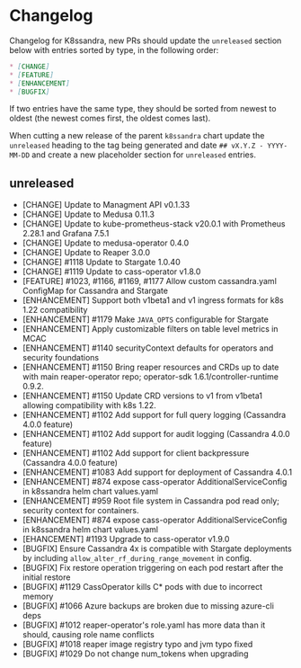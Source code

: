 # Changelog

Changelog for K8ssandra, new PRs should update the `unreleased` section below with entries sorted by type, in the 
following order:

```markdown
* [CHANGE]
* [FEATURE]
* [ENHANCEMENT]
* [BUGFIX]
```

If two entries have the same type, they should be sorted from newest to oldest (the newest comes first, the oldest comes 
last).

When cutting a new release of the parent `k8ssandra` chart update the `unreleased` heading to the tag being generated 
and date `## vX.Y.Z - YYYY-MM-DD` and create a new placeholder section for  `unreleased` entries.

## unreleased
* [CHANGE] Update to Managment API v0.1.33
* [CHANGE] Update to Medusa 0.11.3
* [CHANGE] Update to kube-prometheus-stack v20.0.1 with Prometheus 2.28.1 and Grafana 7.5.1
* [CHANGE] Update to medusa-operator 0.4.0
* [CHANGE] Update to Reaper 3.0.0
* [CHANGE] #1118 Update to Stargate 1.0.40
* [CHANGE] #1119 Update to cass-operator v1.8.0
* [FEATURE] #1023, #1166, #1169, #1177 Allow custom cassandra.yaml ConfigMap for Cassandra and Stargate
* [ENHANCEMENT] Support both v1beta1 and v1 ingress formats for k8s 1.22 compatibility
* [ENHANCEMENT] #1179 Make `JAVA_OPTS` configurable for Stargate
* [ENHANCEMENT] Apply customizable filters on table level metrics in MCAC
* [ENHANCEMENT] #1140 securityContext defaults for operators and security foundations 
* [ENHANCEMENT] #1150 Bring reaper resources and CRDs up to date with main reaper-operator repo; operator-sdk 1.6.1/controller-runtime 0.9.2.
* [ENHANCEMENT] #1150 Update CRD versions to v1 from v1beta1 allowing compatibility with k8s 1.22.
* [ENHANCEMENT] #1102 Add support for full query logging (Cassandra 4.0.0 feature)
* [ENHANCEMENT] #1102 Add support for audit logging (Cassandra 4.0.0 feature)
* [ENHANCEMENT] #1102 Add support for client backpressure (Cassandra 4.0.0 feature)
* [ENHANCEMENT] #1083 Add support for deployment of Cassandra 4.0.1
* [ENHANCEMENT] #874 expose cass-operator AdditionalServiceConfig in k8ssandra helm chart values.yaml
* [ENHANCEMENT] #959 Root file system in Cassandra pod read only; security context for containers.
* [ENHANCEMENT] #874 expose cass-operator AdditionalServiceConfig in k8ssandra helm chart values.yaml
* [EHANCEMENT] #1193 Upgrade to cass-operator v1.9.0
* [BUGFIX] Ensure Cassandra 4x is compatible with Stargate deployments by including `allow_alter_rf_during_range_movement` in config.
* [BUGFIX] Fix restore operation triggering on each pod restart after the initial restore
* [BUGFIX] #1129 CassOperator kills C* pods with due to incorrect memory
* [BUGFIX] #1066 Azure backups are broken due to missing azure-cli deps
* [BUGFIX] #1012 reaper-operator's role.yaml has more data than it should, causing role name conflicts
* [BUGFIX] #1018 reaper image registry typo and jvm typo fixed
* [BUGFIX] #1029 Do not change num_tokens when upgrading
